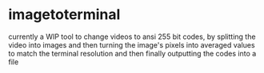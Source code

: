 # imagetoterminal
currently a WIP tool to change videos to ansi 255 bit codes, by splitting the video into images and then turning the image's pixels into averaged values to match the terminal resolution and then finally outputting the codes into a file
